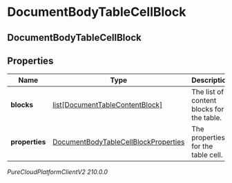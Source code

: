 # DocumentBodyTableCellBlock

## DocumentBodyTableCellBlock

## Properties

|Name | Type | Description | Notes|
|------------ | ------------- | ------------- | -------------|
| **blocks** | [list[DocumentTableContentBlock]](DocumentTableContentBlock) | The list of content blocks for the table. | |
| **properties** | [DocumentBodyTableCellBlockProperties](DocumentBodyTableCellBlockProperties) | The properties for the table cell. | [optional] |



_PureCloudPlatformClientV2 210.0.0_
